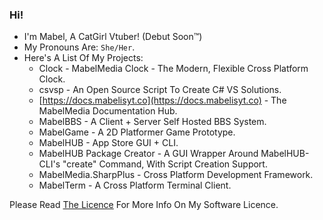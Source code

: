 ### Hi!

- I'm Mabel, A CatGirl Vtuber! (Debut Soon™)
- My Pronouns Are: `She/Her`.
- Here's A List Of My Projects:
  - Clock - MabelMedia Clock - The Modern, Flexible Cross Platform Clock.
  - csvsp - An Open Source Script To Create C# VS Solutions.
  - [https://docs.mabelisyt.co](https://docs.mabelisyt.co) - The MabelMedia Documentation Hub.
  - MabelBBS - A Client + Server Self Hosted BBS System.
  - MabelGame - A 2D Platformer Game Prototype.
  - MabelHUB - App Store GUI + CLI.
  - MabelHUB Package Creator - A GUI Wrapper Around MabelHUB-CLI's "create" Command, With Script Creation Support.
  - MabelMedia.SharpPlus - Cross Platform Development Framework.
  - MabelTerm - A Cross Platform Terminal Client.

Please Read <a href="https://github.com/MabelMedia-LLC/MCSPSL/">The Licence</a> For More Info On My Software Licence.
